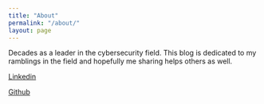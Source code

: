 ```yaml
---
title: "About"
permalink: "/about/"
layout: page
---
```


Decades as a leader in the cybersecurity field.  This blog is dedicated to my ramblings in the field and hopefully me sharing helps others as well.

[Linkedin](https://www.linkedin.com/in/travisaltman/)

[Github](https://github.com/travisaltman)
